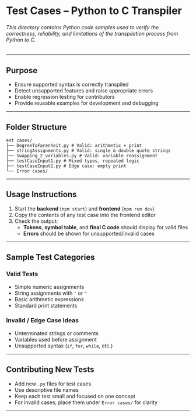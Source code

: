 # **Test Cases – Python to C Transpiler**

###### This directory contains Python code samples used to verify the correctness, reliability, and limitations of the transpilation process from Python to C.
---
## Purpose

- Ensure supported syntax is correctly transpiled
- Detect unsupported features and raise appropriate errors
- Enable regression testing for contributors
- Provide reusable examples for development and debugging
---
## Folder Structure
```
est cases/
├── DegreeToFarenheit.py # Valid: arithmetic + print
├── stringAssignments.py # Valid: single & double quote strings
├── Swapping_2_variables.py # Valid: variable reassignment
├── testCaseInput1.py # Mixed types, repeated logic
├── testCaseInput2.py # Edge case: empty print
└── Error cases/
```
---

## Usage Instructions

1. Start the **backend** (`npm start`) and **frontend** (`npm run dev`)
2. Copy the contents of any test case into the frontend editor
3. Check the output:
   - **Tokens**, **symbol table**, and **final C code** should display for valid files
   - **Errors** should be shown for unsupported/invalid cases
---
## Sample Test Categories

### Valid Tests
- Simple numeric assignments
- String assignments with `'` or `"`
- Basic arithmetic expressions
- Standard print statements

### Invalid / Edge Case Ideas
- Unterminated strings or comments
- Variables used before assignment
- Unsupported syntax (`if`, `for`, `while`, etc.)
---
## Contributing New Tests

- Add new `.py` files for test cases
- Use descriptive file names
- Keep each test small and focused on one concept
- For invalid cases, place them under `Error cases/` for clarity

---


